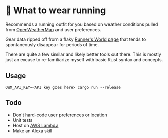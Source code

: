 # 🎽 What to wear running
Recommends a running outfit for you based on weather conditions pulled from [OpenWeatherMap](https://openweathermap.org)
and user preferences.

Gear data ripped off from a flaky [Runner's World page](https://www.runnersworld.com/training/a20803133/what-to-wear/)
that tends to spontaneously disappear for periods of time.

There are quite a few similar and likely better tools out there. This is mostly just an excuse to
re-familiarize myself with basic Rust syntax and concepts.

## Usage
```
OWM_API_KEY=<API key goes here> cargo run --release
```

## Todo
- Don't hard-code user preferences or location
- Unit tests
- Host on [AWS Lambda](https://github.com/awslabs/aws-lambda-rust-runtime)
- Make an Alexa skill
